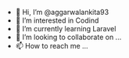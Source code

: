 - 👋 Hi, I’m @aggarwalankita93
- 👀 I’m interested in Codind
- 🌱 I’m currently learning Laravel
- 💞️ I’m looking to collaborate on ...
- 📫 How to reach me ...

<!---
aggarwalankita93/aggarwalankita93 is a ✨ special ✨ repository because its `README.md` (this file) appears on your GitHub profile.
You can click the Preview link to take a look at your changes.
--->
